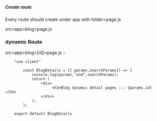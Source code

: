 ##### Create route

 Every route should create under app with folder>page.js
  
  src>app>blog>page.js


### dynamic Route

   src>app>blog>[id]>page.js  ::

        "use client"

            const BlogDetails = ({ params,searchParams}) => {
                console.log(params,"and",searchParams);
                return (
                    <div>
                         <h3>Blog dynamic detail pages ::: {params.id} </h3>
                    </div>
                );
            };

        export default BlogDetails

                    